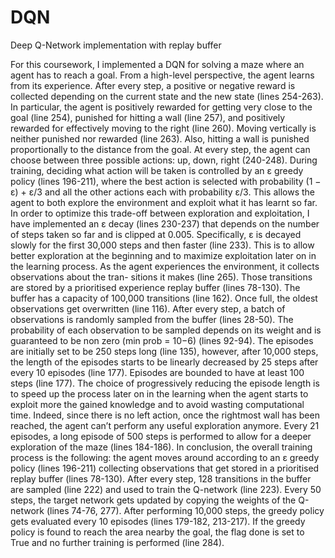 # DQN
Deep Q-Network implementation with replay buffer 

For this coursework, I implemented a DQN for solving a maze where an agent has to reach a goal. From a high-level perspective, the agent learns from its experience. After every step, a positive or negative reward is collected depending on the current state and the new state (lines 254-263). In particular, the agent is positively rewarded for getting very close to the goal (line 254), punished for hitting a wall (line 257), and positively rewarded for effectively moving to the right (line 260). Moving vertically is neither punished nor rewarded (line 263). Also, hitting a wall is punished proportionally to the distance from the goal.
At every step, the agent can choose between three possible actions: up, down, right (240-248). During training, deciding what action will be taken is controlled by an ε greedy policy (lines 196-211), where the best action is selected with probability (1 − ε) + ε/3 and all the other actions each with probability ε/3. This allows the agent to both explore the environment and exploit what it has learnt so far. In order to optimize this trade-off between exploration and exploitation, I have implemented an ε decay (lines 230-237) that depends on the number of steps taken so far and is clipped at 0.005. Specifically, ε is decayed slowly for the first 30,000 steps and then faster (line 233). This is to allow better exploration at the beginning and to maximize exploitation later on in the learning process.
As the agent experiences the environment, it collects observations about the tran- sitions it makes (line 265). Those transitions are stored by a prioritised experience replay buffer (lines 78-130). The buffer has a capacity of 100,000 transitions (line 162). Once full, the oldest observations get overwritten (line 116). After every step, a batch of observations is randomly sampled from the buffer (lines 28-50). The probability of each observation to be sampled depends on its weight and is guaranteed to be non zero (min prob = 10−6) (lines 92-94). The episodes are initially set to be 250 steps long (line 135), however, after 10,000 steps, the length of the episodes starts to be linearly decreased by 25 steps after every 10 episodes (line 177). Episodes are bounded to have at least 100 steps (line 177). The choice of progressively reducing the episode length is to speed up the process later on in the learning when the agent starts to exploit more the gained knowledge and to avoid wasting computational time. Indeed, since there is no left action, once the rightmost wall has been reached, the agent can’t perform any useful exploration anymore. Every 21 episodes, a long episode of 500 steps is performed to allow for a deeper exploration of the maze (lines 184-186).
In conclusion, the overall training process is the following: the agent moves around according to an ε greedy policy (lines 196-211) collecting observations that get stored in a prioritised replay buffer (lines 78-130). After every step, 128 transitions in the buffer are sampled (line 222) and used to train the Q-network (line 223). Every 50 steps, the target network gets updated by copying the weights of the Q-network (lines 74-76, 277). After performing 10,000 steps, the greedy policy gets evaluated every 10 episodes (lines 179-182, 213-217). If the greedy policy is found to reach the area nearby the goal, the flag done is set to True and no further training is performed (line 284).
